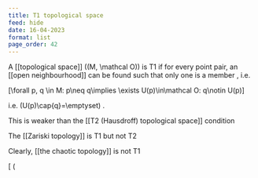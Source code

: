 ```yaml
---
title: T1 topological space
feed: hide
date: 16-04-2023
format: list
page_order: 42
---
```



A [[topological space]]  \((M, \mathcal O)\)  is T1 if for every point pair, an [[open neighbourhood]] can be found such that only one is a member , i.e. 

\[\forall p, q \in M: p\neq q\implies \exists U(p)\in\mathcal O: q\notin U(p)\]


i.e.  \(U(p)\cap\{q\}=\emptyset\) .

This is weaker than the [[T2 (Hausdroff) topological space]] condition

The [[Zariski topology]] is T1 but not T2

Clearly, [[the chaotic topology]] is not T1

\[ \(